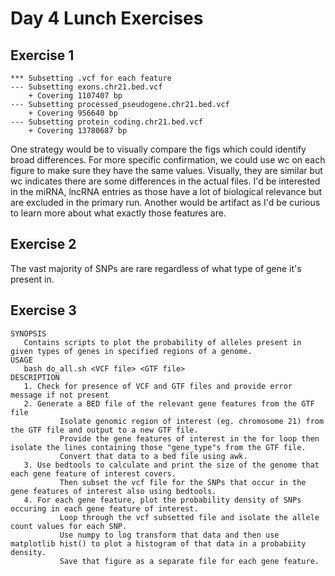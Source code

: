  # Day 4 Lunch Exercises
 
 ## Exercise 1
 ```
 *** Subsetting .vcf for each feature
 --- Subsetting exons.chr21.bed.vcf
     + Covering 1107407 bp
 --- Subsetting processed_pseudogene.chr21.bed.vcf
     + Covering 956640 bp
 --- Subsetting protein_coding.chr21.bed.vcf
     + Covering 13780687 bp
 ```
 One strategy would be to visually compare the figs which could identify broad differences. For more specific confirmation, we could use wc on each figure to make sure they have the same values. Visually, they are similar but wc indicates there are some differences in the actual files.
 I'd be interested in the miRNA, lncRNA entries as those have a lot of biological relevance but are excluded in the primary run. Another would be artifact as I'd be curious to learn more about what exactly those features are. 
 
 ## Exercise 2
 The vast majority of SNPs are rare regardless of what type of gene it's present in. 
 
 ## Exercise 3
 ```
 SYNOPSIS
 	Contains scripts to plot the probability of alleles present in given types of genes in specified regions of a genome.
 USAGE
 	bash do_all.sh <VCF file> <GTF file>
 DESCRIPTION
	1. Check for presence of VCF and GTF files and provide error message if not present
    2. Generate a BED file of the relevant gene features from the GTF file
			Isolate genomic region of interest (eg. chromosome 21) from the GTF file and output to a new GTF file.
			Provide the gene features of interest in the for loop then isolate the lines containing those "gene_type"s from the GTF file. 
			Convert that data to a bed file using awk.
	3. Use bedtools to calculate and print the size of the genome that each gene feature of interest covers. 
			Then subset the vcf file for the SNPs that occur in the gene features of interest also using bedtools.
	4. For each gene feature, plot the probability density of SNPs occuring in each gene feature of interest.
			Loop through the vcf subsetted file and isolate the allele count values for each SNP.
			Use numpy to log transform that data and then use matplotlib hist() to plot a histogram of that data in a probabiity density.
			Save that figure as a separate file for each gene feature. 
 ```


